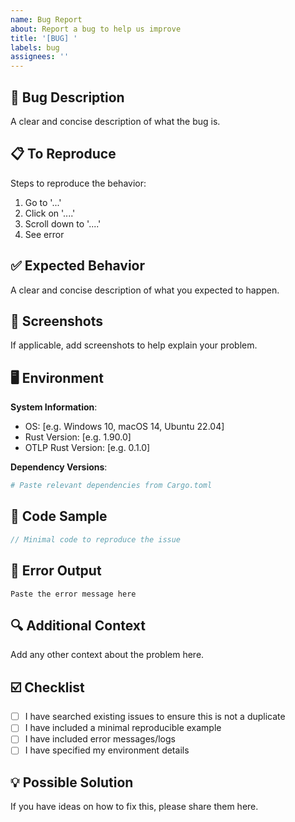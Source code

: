 ```yaml
---
name: Bug Report
about: Report a bug to help us improve
title: '[BUG] '
labels: bug
assignees: ''
---
```


## 🐛 Bug Description

A clear and concise description of what the bug is.

## 📋 To Reproduce

Steps to reproduce the behavior:

1. Go to '...'
2. Click on '....'
3. Scroll down to '....'
4. See error

## ✅ Expected Behavior

A clear and concise description of what you expected to happen.

## 📸 Screenshots

If applicable, add screenshots to help explain your problem.

## 🖥️ Environment

**System Information**:

- OS: [e.g. Windows 10, macOS 14, Ubuntu 22.04]
- Rust Version: [e.g. 1.90.0]
- OTLP Rust Version: [e.g. 0.1.0]

**Dependency Versions**:

```toml
# Paste relevant dependencies from Cargo.toml
```

## 📝 Code Sample

```rust
// Minimal code to reproduce the issue
```

## 📄 Error Output

```text
Paste the error message here
```

## 🔍 Additional Context

Add any other context about the problem here.

## ☑️ Checklist

- [ ] I have searched existing issues to ensure this is not a duplicate
- [ ] I have included a minimal reproducible example
- [ ] I have included error messages/logs
- [ ] I have specified my environment details

## 💡 Possible Solution

If you have ideas on how to fix this, please share them here.
